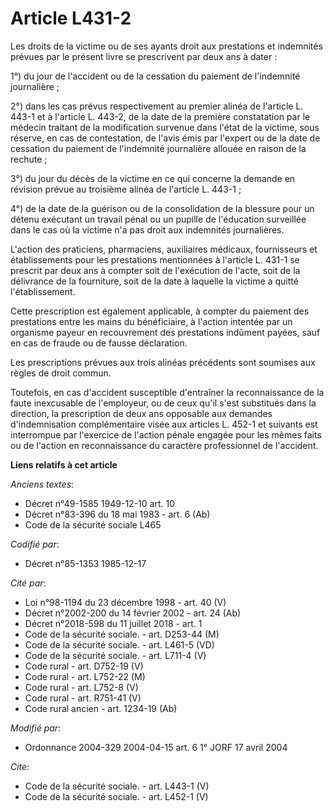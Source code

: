 # Article L431-2

Les droits de la victime ou de ses ayants droit aux prestations et indemnités prévues par le présent livre se prescrivent par
deux ans à dater : 

1°) du jour de l'accident ou de la cessation du paiement de l'indemnité journalière ; 

2°) dans les cas prévus respectivement au premier alinéa de l'article L. 443-1 et à l'article L. 443-2, de la date de la
première constatation par le médecin traitant de la modification survenue dans l'état de la victime, sous réserve, en cas de
contestation, de l'avis émis par l'expert ou de la date de cessation du paiement de l'indemnité journalière allouée en raison
de la rechute ; 

3°) du jour du décès de la victime en ce qui concerne la demande en révision prévue au troisième alinéa de l'article L.
443-1 ; 

4°) de la date de la guérison ou de la consolidation de la blessure pour un détenu exécutant un travail pénal ou un pupille
de l'éducation surveillée dans le cas où la victime n'a pas droit aux indemnités journalières. 

L'action des praticiens, pharmaciens, auxiliaires médicaux, fournisseurs et établissements pour les prestations mentionnées à
l'article L. 431-1 se prescrit par deux ans à compter soit de l'exécution de l'acte, soit de la délivrance de la fourniture,
soit de la date à laquelle la victime a quitté l'établissement. 

Cette prescription est également applicable, à compter du paiement des prestations entre les mains du bénéficiaire, à
l'action intentée par un organisme payeur en recouvrement des prestations indûment payées, sauf en cas de fraude ou de fausse
déclaration. 

Les prescriptions prévues aux trois alinéas précédents sont soumises aux règles de droit commun. 

Toutefois, en cas d'accident susceptible d'entraîner la reconnaissance de la faute inexcusable de l'employeur, ou de ceux
qu'il s'est substitués dans la direction, la prescription de deux ans opposable aux demandes d'indemnisation complémentaire
visée aux articles L. 452-1 et suivants est interrompue par l'exercice de l'action pénale engagée pour les mêmes faits ou de
l'action en reconnaissance du caractère professionnel de l'accident.

**Liens relatifs à cet article**

_Anciens textes_:

  - Décret n°49-1585 1949-12-10 art. 10
  - Décret n°83-396 du 18 mai 1983 - art. 6 (Ab)
  - Code de la sécurité sociale L465

_Codifié par_:

  - Décret n°85-1353 1985-12-17

_Cité par_:

  - Loi n°98-1194 du 23 décembre 1998 - art. 40 (V)
  - Décret n°2002-200 du 14 février 2002 - art. 24 (Ab)
  - Décret n°2018-598 du 11 juillet 2018 - art. 1
  - Code de la sécurité sociale. - art. D253-44 (M)
  - Code de la sécurité sociale. - art. L461-5 (VD)
  - Code de la sécurité sociale. - art. L711-4 (V)
  - Code rural - art. D752-19 (V)
  - Code rural - art. L752-22 (M)
  - Code rural - art. L752-8 (V)
  - Code rural - art. R751-41 (V)
  - Code rural ancien - art. 1234-19 (Ab)

_Modifié par_:

  - Ordonnance 2004-329 2004-04-15 art. 6 1° JORF 17 avril 2004

_Cite_:

  - Code de la sécurité sociale. - art. L443-1 (V)
  - Code de la sécurité sociale. - art. L452-1 (V)
